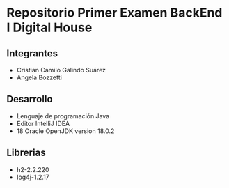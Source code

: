 # Repositorio Primer Examen BackEnd  I Digital House

## Integrantes

- Cristian Camilo Galindo Suárez
- Angela Bozzetti

## Desarrollo
- Lenguaje de programación Java
- Editor IntelliJ IDEA
- 18 Oracle OpenJDK version 18.0.2

## Librerias
- h2-2.2.220
- log4j-1.2.17
